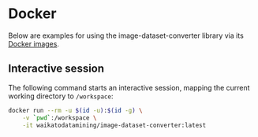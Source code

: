 # Docker

Below are examples for using the image-dataset-converter library via its 
[Docker images](https://github.com/waikato-datamining/image-dataset-converter/tree/main/docker).


## Interactive session

The following command starts an interactive session, mapping the current working
directory to `/workspace`:

```bash
docker run --rm -u $(id -u):$(id -g) \
    -v `pwd`:/workspace \
    -it waikatodatamining/image-dataset-converter:latest
```
